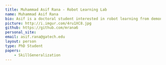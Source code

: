 ```yaml
---
title: Muhammad Asif Rana - Robot Learning Lab
name: Muhammad Asif Rana
bio: Asif is a doctoral student interested in robot learning from demonstration, motion planning and controls. Before joining the PhD program at Georgia Tech, Asif did his MS in Electrical and Computer Engineering  from the same institute in 2015 and his BS in Electrical Engineering from Lahore University of Management Sciences in 2012.
picture: http://i.imgur.com/4ru1XC8.jpg
github: https://github.com/mrana6
personal_site: 
email: asif.rana@gatech.edu
layout: person
type: PhD Student
papers:
    - SkillGeneralization
---
```

